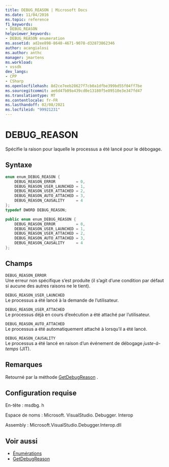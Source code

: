 ```yaml
---
title: DEBUG_REASON | Microsoft Docs
ms.date: 11/04/2016
ms.topic: reference
f1_keywords:
- DEBUG_REASON
helpviewer_keywords:
- DEBUG_REASON enumeration
ms.assetid: ad2ee898-8648-4671-9078-d32873862346
author: acangialosi
ms.author: anthc
manager: jmartens
ms.workload:
- vssdk
dev_langs:
- CPP
- CSharp
ms.openlocfilehash: 8d2ce7eeb28627f7cb0a1dfbe399bd55f04ff7be
ms.sourcegitcommit: ae6d47b09a439cd0e13180f5e89510e3e347fd47
ms.translationtype: MT
ms.contentlocale: fr-FR
ms.lasthandoff: 02/08/2021
ms.locfileid: "99921231"
---
```

# <a name="debug_reason"></a>DEBUG_REASON
Spécifie la raison pour laquelle le processus a été lancé pour le débogage.

## <a name="syntax"></a>Syntaxe

```cpp
enum enum_DEBUG_REASON {
    DEBUG_REASON_ERROR         = 0,
    DEBUG_REASON_USER_LAUNCHED = 1,
    DEBUG_REASON_USER_ATTACHED = 2,
    DEBUG_REASON_AUTO_ATTACHED = 3,
    DEBUG_REASON_CAUSALITY     = 4
};
typedef DWORD DEBUG_REASON;
```

```csharp
public enum enum_DEBUG_REASON {
    DEBUG_REASON_ERROR         = 0,
    DEBUG_REASON_USER_LAUNCHED = 1,
    DEBUG_REASON_USER_ATTACHED = 2,
    DEBUG_REASON_AUTO_ATTACHED = 3,
    DEBUG_REASON_CAUSALITY     = 4
};
```

## <a name="fields"></a>Champs
`DEBUG_REASON_ERROR`\
Une erreur non spécifique s’est produite (il s’agit d’une condition par défaut si aucune des autres raisons ne le tient).

`DEBUG_REASON_USER_LAUNCHED`\
Le processus a été lancé à la demande de l’utilisateur.

`DEBUG_REASON_USER_ATTACHED`\
Le processus déjà en cours d’exécution a été attaché par l’utilisateur.

`DEBUG_REASON_AUTO_ATTACHED`\
Le processus a été automatiquement attaché à lorsqu’il a été lancé.

`DEBUG_REASON_CAUSALITY`\
Le processus a été lancé en raison d’un événement de débogage *juste-à-temps* (JIT).

## <a name="remarks"></a>Remarques
Retourné par la méthode [GetDebugReason](../../../extensibility/debugger/reference/idebugprocess3-getdebugreason.md) .

## <a name="requirements"></a>Configuration requise
En-tête : msdbg. h

Espace de noms : Microsoft. VisualStudio. Debugger. Interop

Assembly : Microsoft.VisualStudio.Debugger.Interop.dll

## <a name="see-also"></a>Voir aussi
- [Énumérations](../../../extensibility/debugger/reference/enumerations-visual-studio-debugging.md)
- [GetDebugReason](../../../extensibility/debugger/reference/idebugprocess3-getdebugreason.md)
